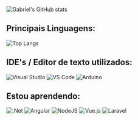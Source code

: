 ![Gabriel's GitHub stats](https://github-readme-stats.vercel.app/api?username=galvaocs&show_icons=true&theme=blue_navy)

<h2>Principais Linguagens:</h2>

![Top Langs](https://github-readme-stats.vercel.app/api/top-langs/?username=galvaocs&layout=compact&theme=blue_navy)

<h2>IDE's / Editor de texto utilizados:</h2>

![Visual Studio](https://img.shields.io/badge/Visual_Studio-060909?style=for-the-badge&logo=visual%20studio&logoColor=2b3a59)
![VS Code](https://img.shields.io/badge/Visual_Studio_Code-060909?style=for-the-badge&logo=visual%20studio%20code&logoColor=3572a5)
![Arduino](https://img.shields.io/badge/Arduino_IDE-060909?style=for-the-badge&logo=arduino&logoColor=3572a5)

<h2>Estou aprendendo:</h2>

![.Net](https://img.shields.io/badge/.NET-060909?style=for-the-badge&logo=.net&logoColor=2b3a59)
![Angular](https://img.shields.io/badge/angular-060909.svg?style=for-the-badge&logo=angular&logoColor=d44726)
![NodeJS](https://img.shields.io/badge/node.js-060909?style=for-the-badge&logo=node.js&logoColor=41b883)
![Vue.js](https://img.shields.io/badge/vuejs-060909.svg?style=for-the-badge&logo=vuedotjs&logoColor=41b883)
![Laravel](https://img.shields.io/badge/laravel-060909.svg?style=for-the-badge&logo=laravel&logoColor=d44726)
